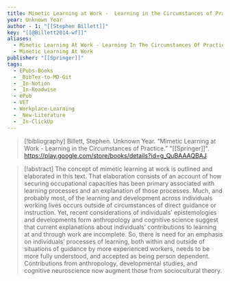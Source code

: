 ```yaml
---
title: Mimetic Learning at Work -  Learning in the Circumstances of Practice
year: Unknown Year
author - 1: "[[Stephen Billett]]"
key: "[[@Billett2014-wf]]"
aliases:
  - Mimetic Learning At Work - Learning In The Circumstances Of Practice
  - Mimetic Learning At Work
publisher: "[[Springer]]"
tags:
  - EPubs-Books
  - _BibTex-to-MD-Git
  - _In-Notion
  - _In-Readwise
  - ePub
  - VET
  - Workplace-Learning
  - _New-Literature
  - _In-ClickUp
---
```


> [!bibliography]
> Billett, Stephen. Unknown Year. “Mimetic Learning at Work -  Learning in the Circumstances of Practice.” "[[Springer]]". https://play.google.com/store/books/details?id=g_QuBAAAQBAJ

> [!abstract]
> ​The concept of mimetic learning at work is outlined and elaborated in this text. That elaboration consists of an account of how securing occupational capacities has been primary associated with learning processes and an explanation of those processes. Much, and probably most, of the learning and development across individuals working lives occurs outside of circumstances of direct guidance or instruction. Yet, recent considerations of individuals’ epistemologies and developments form anthropology and cognitive science suggest that current explanations about individuals’ contributions to learning at and through work are incomplete. So, there is need for an emphasis on individuals’ processes of learning, both within and outside of situations of guidance by more experienced workers, needs to be more fully understood, and accepted as being person dependent. Contributions from anthropology, developmental studies, and cognitive neuroscience now augment those from sociocultural theory.